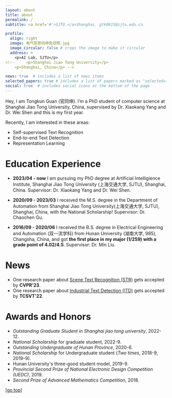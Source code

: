 ```yaml
---
layout: about
title: about
permalink: /
subtitle: <a href='#'>SJTU.</a>Shanghai. gtk0615@sjtu.edu.cn.

profile:
  align: right
  image: 电气院官同坤免冠照.jpg
  image_circular: false # crops the image to make it circular
  address: >
    <p>AI Lab, SJTU</p>
<!--     <p>Shanghai Jiao Tong University</p>
    <p>Shanghai, China</p> -->

news: true  # includes a list of news items
selected_papers: true # includes a list of papers marked as "selected={true}"
social: true  # includes social icons at the bottom of the page
---
```


Hey, I am Tongkun Guan (官同坤). I’m a PhD student of computer science at Shanghai Jiao Tong University, China, supervised by Dr. Xiaokang Yang and Dr. Wei Shen and this is my first year.

Recently, I am interested in these areas:

- Self-supervised Text Recognition
- End-to-end Text Detection
- Representation Learning

**Education Experience**
=== 
- **2023/04 - now** I am pursuing my PhD degree at Artificial Intelligience Institute, Shanghai Jiao Tong University (上海交通大学, SJTU), Shanghai, China. Supervisor: Dr. Xiaokang Yang and Dr. Wei Shen.

- **2020/09 - 2023/03** I received the M.S. degree in the Department of Automation from Shanghai Jiao Tong University(上海交通大学, SJTU), Shanghai, China, with the National Scholarship! Supervisor: Dr. Chaochen Gu.

- **2016/09 - 2020/06** I received the B.S. degree in Electrical Engineering and Automation (双一流学科) from Hunan University (湖南大学, 985), Changsha, China, and got **the first place in my major (1/259) with a grade point of 4.02/4.5**. Supervisor: Dr. Min Liu.

<!--Tongkun Guan received the M.S. degree in the Department of Automation from Shanghai Jiao Tong University, Shanghai, China, in 2023.
and received the B.S. degree in Electrical Engineering and Automation from Hunan University, Changsha, China, in 2020. He is currently pursuing the PhD degree with the MoE Key Lab of Artificial Intelligence, AI Institute, Shanghai Jiao Tong University, and works with his supervisor Dr. Xiaokang Yang and Dr. Wei Shen. He has wide research interests mainly including computer vision, text detection, image processing, and text recognition.-->

<!--Put your address / P.O. box / other info right below your picture. You can also disable any these elements by editing `profile` property of the YAML header of your `_pages/about.md`. Edit `_bibliography/papers.bib` and Jekyll will render your [publications page](/al-folio/publications/) automatically.-->

<!--Link to your social media connections, too. This theme is set up to use [Font Awesome icons](http://fortawesome.github.io/Font-Awesome/) and [Academicons](https://jpswalsh.github.io/academicons/), like the ones below. Add your Facebook, Twitter, LinkedIn, Google Scholar, or just disable all of them.-->

<!-- >I look forward to starting a meaningful and wonderful Ph.D. period and proceeding with the corresponding exercise after my M.S. graduation in 2020. It would be very grateful for your passionate advice~~ -->  

**News**
=== 
- One research paper about [Scene Text Recognition (STR)](https://arxiv.org/abs/2203.03382) gets accepted by **CVPR'23**.
- One research paper about [Industrial Text Detection (ITD)](https://ieeexplore.ieee.org/abstract/document/9726175) gets accepted by **TCSVT'22**.


**Awards and Honors**
===  
- *Outstanding Graduate Student in Shanghai jiao tong university*, 2022-12.  
- *National Scholarship* for graduate student, 2022-9.  
- *Outstanding Undergraduate of Hunan Province*, 2020-6.  
- *National Scholarship* for Undergraduate student (*Two times*, 2018-9, 2019-9).  
- Hunan University's three-good student model, 2019-9.
- *Provincial Second Prize of National Electronic Design Competition (UEDC)*, 2019.  
- *Second Prize of Advanced Mathematics Competition*, 2018.  

<!-- ---
*Outstanding Graduate Student in Shanghai jiao tong university*, 2022-12.  

---
*National Scholarship* for graduate student, 2022-9.  

---
*Outstanding Undergraduate of Hunan Province*, 2020-6.  

---
*National Scholarship* for Undergraduate student (*Two times*, 2018-9, 2019-9).  

---
Hunan University's three-good student model, 2019-9.

---
*Provincial Second Prize of National Electronic Design Competition (UEDC)*, 2019.  

---
*Second Prize of Advanced Mathematics Competition*, 2018.  
 -->
[[go top](https://tongkunguan.github.io/)]  

<!-- **Professional Activity** 
=== -->

<!-- **Journal Services**  
Served to review the manuscripts including  
- IEEE Transactions on Pattern Analysis and Machine Intelligence (IEEE TPAMI)
- IEEE/CAA Journal of Automatica Sinica (IEEE JAS)  -->

<!-- ---  
**Conference Services**  
Served to review the manuscripts including  
- CVPR / ECCV
- NeurIPS / AAAI
- ICIP / IJCNN / ACCV / ICONIP / ICMLA / ICASSP -->

<!-- For more information  
===  
Here is my CV [[English Version](https://alanlusun.github.io/files/CV_LuChangsheng_EN.pdf), [中文简历](https://alanlusun.github.io/files/CV_LuChangsheng_CN.pdf)].

[[go top](https://tongkunguan.github.io/)] -->
